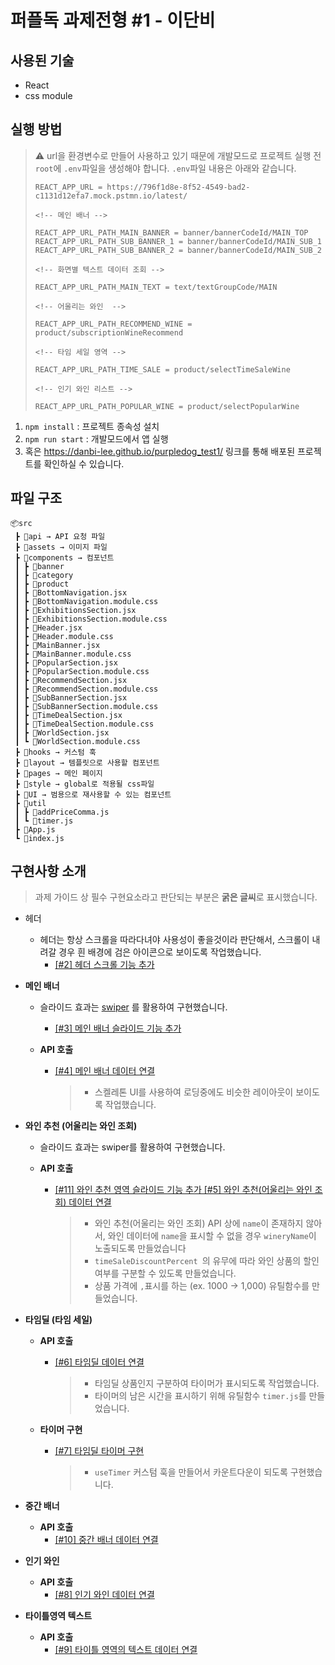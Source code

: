 # 퍼플독 과제전형 #1 - 이단비

## 사용된 기술

- React
- css module

## 실행 방법

> ⚠ url을 환경변수로 만들어 사용하고 있기 때문에 개발모드로 프로젝트 실행 전 `root`에 `.env`파일을 생성해야 합니다.
> `.env`파일 내용은 아래와 같습니다.
>
> ```
> REACT_APP_URL = https://796f1d8e-8f52-4549-bad2-c1131d12efa7.mock.pstmn.io/latest/
> 
> <!-- 메인 배너 -->
> 
> REACT_APP_URL_PATH_MAIN_BANNER = banner/bannerCodeId/MAIN_TOP
> REACT_APP_URL_PATH_SUB_BANNER_1 = banner/bannerCodeId/MAIN_SUB_1
> REACT_APP_URL_PATH_SUB_BANNER_2 = banner/bannerCodeId/MAIN_SUB_2
> 
> <!-- 화면별 텍스트 데이터 조회 -->
> 
> REACT_APP_URL_PATH_MAIN_TEXT = text/textGroupCode/MAIN
> 
> <!-- 어울리는 와인  -->
> 
> REACT_APP_URL_PATH_RECOMMEND_WINE = product/subscriptionWineRecommend
> 
> <!-- 타임 세일 영역 -->
> 
> REACT_APP_URL_PATH_TIME_SALE = product/selectTimeSaleWine
> 
> <!-- 인기 와인 리스트 -->
> 
> REACT_APP_URL_PATH_POPULAR_WINE = product/selectPopularWine
> 
> ```

1. `npm install` : 프로젝트 종속성 설치
2. `npm run start` : 개발모드에서 앱 실행
3. 혹은 https://danbi-lee.github.io/purpledog_test1/ 링크를 통해 배포된 프로젝트를 확인하실 수 있습니다.

## 파일 구조

```
📦src
 ┣ 📂api → API 요청 파일
 ┣ 📂assets → 이미지 파일
 ┣ 📂components → 컴포넌트
 ┃ ┣ 📂banner
 ┃ ┣ 📂category
 ┃ ┣ 📂product
 ┃ ┣ 📜BottomNavigation.jsx
 ┃ ┣ 📜BottomNavigation.module.css
 ┃ ┣ 📜ExhibitionsSection.jsx
 ┃ ┣ 📜ExhibitionsSection.module.css
 ┃ ┣ 📜Header.jsx
 ┃ ┣ 📜Header.module.css
 ┃ ┣ 📜MainBanner.jsx
 ┃ ┣ 📜MainBanner.module.css
 ┃ ┣ 📜PopularSection.jsx
 ┃ ┣ 📜PopularSection.module.css
 ┃ ┣ 📜RecommendSection.jsx
 ┃ ┣ 📜RecommendSection.module.css
 ┃ ┣ 📜SubBannerSection.jsx
 ┃ ┣ 📜SubBannerSection.module.css
 ┃ ┣ 📜TimeDealSection.jsx
 ┃ ┣ 📜TimeDealSection.module.css
 ┃ ┣ 📜WorldSection.jsx
 ┃ ┗ 📜WorldSection.module.css
 ┣ 📂hooks → 커스텀 훅
 ┣ 📂layout → 템플릿으로 사용할 컴포넌트
 ┣ 📂pages → 메인 페이지
 ┣ 📂style → global로 적용될 css파일
 ┣ 📂UI → 범용으로 재사용할 수 있는 컴포넌트
 ┣ 📂util
 ┃ ┣ 📜addPriceComma.js
 ┃ ┗ 📜timer.js
 ┣ 📜App.js
 ┗ 📜index.js
```

## 구현사항 소개

> 과제 가이드 상 필수 구현요소라고 판단되는 부분은 **굵은 글씨**로 표시했습니다.

- 헤더

  - 헤더는 항상 스크롤을 따라다녀야 사용성이 좋을것이라 판단해서, 스크롤이 내려갈 경우 흰 배경에 검은 아이콘으로 보이도록 작업했습니다.
    - [[#2] 헤더 스크롤 기능 추가](https://github.com/DanBi-Lee/purpledog_test1/commit/6fb9163c0858fd8c881a5137ef05bbd00d49147d)

- **메인 배너**

  - 슬라이드 효과는 [swiper](https://swiperjs.com) 를 활용하여 구현했습니다.

    - [[#3] 메인 배너 슬라이드 기능 추가](https://github.com/DanBi-Lee/purpledog_test1/commit/47156f4b83fd0d60bc5b6bb4045f3d9bf2bd79d6)

  - **API 호출**

    - [[#4] 메인 배너 데이터 연결](https://github.com/DanBi-Lee/purpledog_test1/commit/5fbf91854ffdfd3339bdb6157e7289fd7a191969)

      > - 스켈레톤 UI를 사용하여 로딩중에도 비슷한 레이아웃이 보이도록 작업했습니다.

- **와인 추천 (어울리는 와인 조회)**

  - 슬라이드 효과는 swiper를 활용하여 구현했습니다.

  - **API 호출**

    - [[#11] 와인 추천 영역 슬라이드 기능 추가
      [#5] 와인 추천(어울리는 와인 조회) 데이터 연결](https://github.com/DanBi-Lee/purpledog_test1/commit/b8e51a1f35d659b24c74c82ec813474baec34265)

      > - 와인 추천(어울리는 와인 조회) API 상에 `name`이 존재하지 않아서, 와인 데이터에 `name`을 표시할 수 없을 경우 `wineryName`이 노출되도록 만들었습니다
      > - `timeSaleDiscountPercent `의 유무에 따라 와인 상품의 할인 여부를 구분할 수 있도록 만들었습니다.
      > - 상품 가격에 `,`표시를 하는 (ex. 1000 → 1,000) 유틸함수를 만들었습니다.

- **타임딜 (타임 세일)**

  - **API 호출**

    - [[#6] 타임딜 데이터 연결](https://github.com/DanBi-Lee/purpledog_test1/commit/1517b66326476826b48b50877eff5873ec161585)

      > - 타임딜 상품인지 구분하여 타이머가 표시되도록 작업했습니다.
      > - 타이머의 남은 시간을 표시하기 위해 유틸함수 `timer.js`를 만들었습니다.

  - **타이머 구현**

    - [[#7] 타임딜 타이머 구현](https://github.com/DanBi-Lee/purpledog_test1/commit/0b227dbcf1dd8cc2d5884031f1ac8ee8c080f2e5)

      > - `useTimer` 커스텀 훅을 만들어서 카운트다운이 되도록 구현했습니다.

- **중간 배너**

  - **API 호출**
    - [[#10] 중간 배너 데이터 연결](https://github.com/DanBi-Lee/purpledog_test1/commit/628e7bbef9a98483f8a147c5bb94589369f9352b)

- **인기 와인**

  - **API 호출**
    - [[#8] 인기 와인 데이터 연결](https://github.com/DanBi-Lee/purpledog_test1/commit/c21e199f5eb5b2b693c10404d638ee4980e52dd0)

- **타이틀영역 텍스트**

  - **API 호출**
    - [[#9] 타이틀 영역의 텍스트 데이터 연결](https://github.com/DanBi-Lee/purpledog_test1/commit/f55689ffd7b46c7d375594880cf4a4f83738317b)